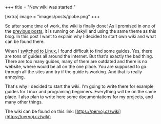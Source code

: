 +++
title = "New wiki was started!"

[extra]
image = "images/posts/globe.png"
+++

So after some time of work, the wiki is finally done! As I promised in one of the [previous posts](../blog-was-started), it is running on Jekyll and using the same theme as this blog. In this post I want to explain why I decided to start own wiki and what can be found there.

When I [switched to Linux](../my-story-programming-linux), I found difficult to find some guides. Yes, there are tons of guides all around the internet. But that's exactly the bad thing. There are too many guides, many of them are outdated and there is no website, where would be all on the one place. You are supposed to go through all the sites and try if the guide is working. And that is really annoying.

That's why I decided to start the wiki. I'm going to write there for example guides for Linux and programing beginners. Everything will be on the same place. I also plan to write here some documentations for my projects, and many other things.

The wiki can be found on this link: [https://pervoj.cz/wiki](https://pervoj.cz/wiki)
